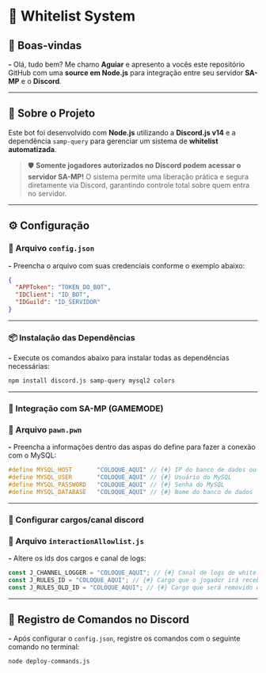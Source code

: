 # 🫧 Whitelist System

## 👋 Boas-vindas

**-** Olá, tudo bem? Me chamo **Aguiar** e apresento a vocês este repositório GitHub com uma **source em Node.js** para integração entre seu servidor **SA-MP** e o **Discord**.

---

## 📄 Sobre o Projeto

Este bot foi desenvolvido com **Node.js** utilizando a **Discord.js v14** e a dependência `samp-query` para gerenciar um sistema de **whitelist automatizada**.

> 🛡️ **Somente jogadores autorizados no Discord podem acessar o servidor SA-MP!**
> O sistema permite uma liberação prática e segura diretamente via Discord, garantindo controle total sobre quem entra no servidor.

---

## ⚙️ Configuração

### 📁 Arquivo `config.json`

**-** Preencha o arquivo com suas credenciais conforme o exemplo abaixo:

```json
{
  "APPToken": "TOKEN_DO_BOT",
  "IDClient": "ID_BOT",
  "IDGuild": "ID_SERVIDOR"
}
```

---

### 📦 Instalação das Dependências

**-** Execute os comandos abaixo para instalar todas as dependências necessárias:

```bash
npm install discord.js samp-query mysql2 colors
```

---

### 🔧 Integração com SA-MP (GAMEMODE)

### 📁 Arquivo `pawn.pwn`

**-** Preencha a informações dentro das aspas do define para fazer a conexão com o MySQL:

```c
#define MYSQL_HOST       "COLOQUE_AQUI" // {#} IP do banco de dados ou localhost
#define MYSQL_USER       "COLOQUE_AQUI" // {#} Usuário do MySQL
#define MYSQL_PASSWORD   "COLOQUE_AQUI" // {#} Senha do MySQL
#define MYSQL_DATABASE   "COLOQUE_AQUI" // {#} Nome do banco de dados
```

---

### 🔧 Configurar cargos/canal discord

### 📁 Arquivo `interactionAllowlist.js`

**-** Altere os ids dos cargos e canal de logs:

```js
const J_CHANNEL_LOGGER = "COLOQUE_AQUI"; // {#} Canal de logs de whitelits
const J_RULES_ID = "COLOQUE_AQUI"; // {#} Cargo que o jogador irá receber após realizar sua whitelist
const J_RULES_OLD_ID = "COLOQUE_AQUI"; // {#} Cargo que será removido do jogador após realizar sua whitelist
```

---

## 🧠 Registro de Comandos no Discord

**-** Após configurar o `config.json`, registre os comandos com o seguinte comando no terminal:

```bash
node deploy-commands.js
```
